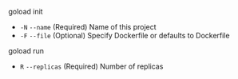 goload init

- `-N` `--name` (Required) Name of this project
- `-F` `--file` (Optional) Specify Dockerfile or defaults to Dockerfile

goload run

- `R` `--replicas` (Required) Number of replicas
